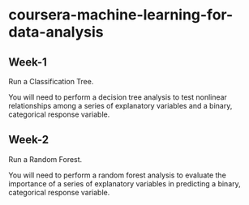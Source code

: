 # coursera-machine-learning-for-data-analysis

## Week-1
Run a Classification Tree.

You will need to perform a decision tree analysis to test nonlinear relationships among a series of explanatory variables and a binary, categorical response variable.

## Week-2
Run a Random Forest. 

You will need to perform a random forest analysis to evaluate the importance of a series of explanatory variables in predicting a binary, categorical response variable.
